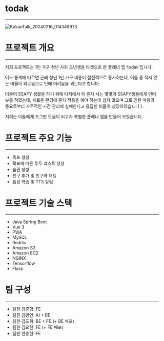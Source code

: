 # **todak**

---

![KakaoTalk_20240216_014349973](/uploads/013b169e58a2991a1abcc9edcd2eb79a/KakaoTalk_20240216_014349973.jpg)

# 프로젝트 개요

---

저희 프로젝트는 1인 가구 청년 사회 초년생을 타겟으로 한 플래너 앱 ‘todak’입니다.

어느 통계에 따르면 근래 청년 1인 가구 비중이 점진적으로 증가하는데, 이들 중 적지 않은 비율이 외로움으로 인해 어려움을 겪는다고 합니다. 

더불어 SSAFY 생활을 하기 위해 타지에서 와 혼자 사는 몇몇의 SSAFY생들에게 인터뷰를 하였는데, 새로운 환경에 혼자 적응을 해야 하는데 쉽지 않으며 그로 인한 마음의 동요로부터 자주적인 시간 관리에 실패한다고 응답한 비율이 상당하였습ㄴ디ㅏ.

저희는 이들에게 조그만 도움이 되고자 특별한 플래너 앱을 만들어 보았습니다.

# 프로젝트 주요 기능

---

- 목표 생성
- 목표에 따른 투두 리스트 생성
- 습관 생성
- 친구 추가 및 친구와 채팅
- 음성 학습 및 TTS 알림

# 프로젝트 기술 스택

---

- Java Spring Boot
- Vue 3
- PWA
- MySQL
- Reddis
- Amazon S3
- Amazon EC2
- NGINX
- Tensorflow
- Flask

# 팀 구성

---

- 팀장 김준형: FE
- 팀원 김광연: AI + BE
- 팀원 김도휘: BE + FE (+ BE 배포)
- 팀원 김요한: FE (+ FE 배포)
- 팀원 천승현: FE